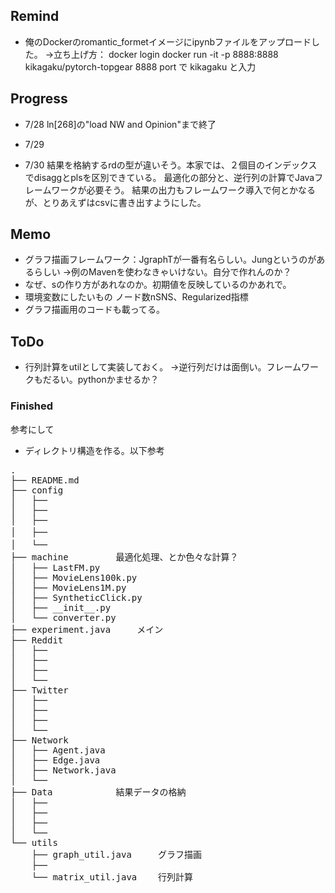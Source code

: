 ## Remind
* 俺のDockerのromantic_formetイメージにipynbファイルをアップロードした。
  →立ち上げ方：	docker login
  		docker run -it -p 8888:8888 kikagaku/pytorch-topgear
  		8888 port で kikagaku と入力

## Progress
* 7/28
	ln[268]の"load NW and Opinion"まで終了
* 7/29
	
* 7/30
	結果を格納するrdの型が違いそう。本家では、２個目のインデックスでdisaggとplsを区別できている。
	最適化の部分と、逆行列の計算でJavaフレームワークが必要そう。
	結果の出力もフレームワーク導入で何とかなるが、とりあえずはcsvに書き出すようにした。

## Memo
* グラフ描画フレームワーク：JgraphTが一番有名らしい。Jungというのがあるらしい
	->例のMavenを使わなきゃいけない。自分で作れんのか？
* なぜ、sの作り方があれなのか。初期値を反映しているのかあれで。
* 環境変数にしたいもの
	ノード数nSNS、Regularized指標
* グラフ描画用のコードも載ってる。

## ToDo
* 行列計算をutilとして実装しておく。
	→逆行列だけは面倒い。フレームワークもだるい。pythonかませるか？

### Finished 
参考にして

* ディレクトリ構造を作る。以下参考
<pre>
.
├── README.md
├── config
│   ├── 
│   ├── 
│   ├── 
│   ├──　
│   └──　
├── machine			最適化処理、とか色々な計算？
│   ├── LastFM.py
│   ├── MovieLens100k.py
│   ├── MovieLens1M.py
│   ├── SyntheticClick.py
│   ├── __init__.py
│   └── converter.py
├── experiment.java		メイン
├── Reddit
│   ├── 
│   ├── 
│   ├── 
│   └── 
├── Twitter
│   ├── 
│   ├── 
│   ├── 
│   └── 
├── Network
│   ├── Agent.java
│   ├── Edge.java
│   ├── Network.java
│   └── 	
├── Data			結果データの格納
│   ├── 
│   ├── 
│   ├── 
│   └── 
└── utils
    ├── graph_util.java		グラフ描画
    ├── 
    └── matrix_util.java	行列計算
</pre>
